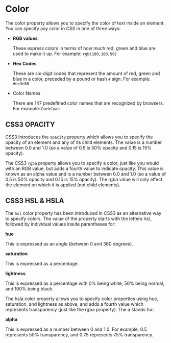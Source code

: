 # Color 

The color property allows you
to specify the color of text inside
an element. You can specify any
color in CSS in one of three ways:
   * **RGB values**

      These express colors in terms
of how much red, green and
blue are used to make it up. For
example: `rgb(100,100,90)`
   * **Hex Codes**
   
      These are six-digit codes that
represent the amount of red,
green and blue in a color,
preceded by a pound or hash `#`
sign. For example: `#ee3e80` 
   * Color Names

      There are 147 predefined color
names that are recognized
by browsers. For example:
`DarkCyan`

## CSS3 OPACITY
CSS3 introduces the `opacity`
property which allows you to
specify the opacity of an element
and any of its child elements.
The value is a number between
0.0 and 1.0 (so a value of 0.5
is 50% opacity and 0.15 is 15%
opacity).


The CSS3 `rgba` property allows
you to specify a color, just like
you would with an RGB value,
but adds a fourth value to
indicate opacity. This value is
known as an alpha value and is
a number between 0.0 and 1.0
(so a value of 0.5 is 50% opacity
and 0.15 is 15% opacity). The
rgba value will only affect the
element on which it is applied
(not child elements).

## CSS3 HSL & HSLA

The `hsl` color property has
been introduced in CSS3 as an
alternative way to specify colors.
The value of the property starts
with the letters hsl, followed
by individual values inside
parentheses for:

**hue**

This is expressed as an angle
(between 0 and 360 degrees).

**saturation**

This is expressed as a
percentage.

**lightness**

This is expressed as a
percentage with 0% being white,
50% being normal, and 100%
being black.


The hsla color property allows
you to specify color properties
using hue, saturation, and
lightness as above, and adds a
fourth value which represents
transparency (just like the rgba
property). The a stands for:

**alpha**

This is expressed as a
number between 0 and 1.0.
For example, 0.5 represents
50% transparency, and 0.75
represents 75% transparency.